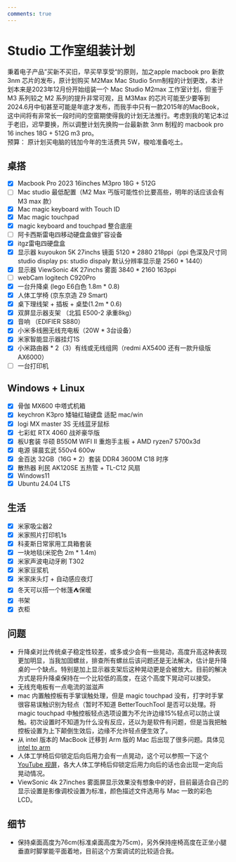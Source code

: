 ```yaml
---
comments: true
---
```


# Studio 工作室组装计划

秉着电子产品”买新不买旧，早买早享受“的原则，加之apple macbook pro 新款 3nm 芯片的发布，原计划购买 M2Max Mac Studio 5nm制程的计划更改，本计划本来是2023年12月份开始组装一个 Mac Studio M2max 工作室计划，但鉴于 M3 系列较之 M2 系列的提升非常可观，且 M3Max 的芯片可能至少要等到2024.6月中旬甚至可能是年底才发布，而我手中只有一款2015年的MacBook，这中间将有非常长一段时间的空窗期使得我的计划无法推行。考虑到我的笔记本过于老旧，迟早要换，所以调整计划先换购一台最新款 3nm 制程的 macbook pro 16 inches 18G + 512G m3 pro。  
预算： 原计划买电脑的钱加今年的生活费共 5W，梭哈准备吃土。

## 桌搭

- [x] Macbook Pro 2023 16inches M3pro 18G + 512G
- [ ] Mac studio 最低配置（M2 Max 丐版可能性价比要高些，明年的话应该会有 M3 max 款）
- [x] Mac magic keyboard with Touch ID
- [x] Mac magic touchpad
- [x] magic keyboard and touchpad 整合底座
- [ ] 阿卡西斯雷电四移动硬盘盒做扩容设备
- [x] itgz雷电四硬盘盒
- [x] 显示器  kuyoukon 5K 27inchs 镜面 5120 * 2880 218ppi（ppi 色深及尺寸同 studio display ps: studio dispaly 默认分辨率显示是 2560 * 1440）
- [x] 显示器 ViewSonic 4K 27inchs 雾面 3840 * 2160 163ppi
- [ ] webCam logitech C920Pro
- [x] 一台升降桌 (lego E6白色 1.8m * 0.8)
- [x] 人体工学椅 (京东京造 Z9 Smart)
- [x] 桌下理线架 + 插板 + 桌垫(1.2m * 0.6)
- [x] 双屏显示器支架 （北狐 E500-2 承重8kg）
- [x] 音响 （EDIFIER S880）
- [x] 小米多线圈无线充电板（20W * 3台设备）
- [x] 米家智能显示器挂灯1S
- [x] 小米路由器 * 2（3）有线或无线组网（redmi AX5400 还有一款升级版 AX6000）
- [ ] 一台打印机

## Windows + Linux

- [x] 骨伽 MX600 中塔式机箱
- [x] keychron K3pro 矮轴红轴键盘 适配 mac/win
- [x] logi MX master 3S 无线蓝牙鼠标
- [x] 七彩虹 RTX 4060 战斧豪华版
- [x] 板U套装 华硕 B550M WIFI II 重炮手主板 + AMD ryzen7 5700x3d
- [x] 电源 驿晨玄武 550v4 600w
- [x] 金百达 32GB（16G * 2）套装 DDR4 3600M C18 时序
- [x] 散热器 利民 AK120SE 五热管 + TL-C12 风扇
- [x] Windows11
- [x] Ubuntu 24.04 LTS

## 生活

- [x] 米家吸尘器2  
- [x] 米家照片打印机1s
- [x] 科麦斯日常家用工具箱套装
- [x] 一块地毯(米驼色 2m * 1.4m)
- [x] 米家声波电动牙刷 T302
- [x] 米家豆浆机
- [x] 米家床头灯 + 自动感应夜灯
- [x] 冬天可以搭一个帐篷⛺️保暖
- [x] 书架
- [x] 衣柜

## 问题

* 升降桌对比传统桌子稳定性较差，或多或少会有一些晃动，高度升高这种表现更加明显，当我加固螺丝，排查所有螺丝后该问题还是无法解决，估计是升降桌的一个缺点。特别是加上显示器支架后这种晃动更是会被放大。目前的解决方式是将升降桌保持在一个比较低的高度，在这个高度下晃动可以接受。
* 无线充电板有一点电流的滋滋声 
* mac 内置触控板有手掌误触处理，但是 magic touchpad 没有，打字时手掌很容易误触识别为轻点（暂时不知道 BetterTouchTool 是否可以处理。将 magic touchpad 中触控板轻点选项设置为不允许边缘15%轻点可以防止误触。初次设置时不知道为什么没有反应，还以为是软件有问题，但是当我把触控板设置为上下颠倒生效后，边缘不允许轻点便生效了。
* 从 intel 版本的 MacBook 迁移到 Arm 版的 Mac 后出现了很多问题。具体见 [intel to arm](./intel-to-arm.md)
* 人体工学椅后仰锁定后向后用力会有一点晃动，这个可以参照一下这个 [YouTube 视屏](https://www.youtube.com/watch?v=QMv7XQA4NMU)，各大人体工学椅后仰锁定后用力向后的话也会出现一定向后晃动情况。 
* ViewSonic 4k 27inches 雾面屏显示效果没有想象中的好，目前最适合自己的显示设置是影像调校设置为标准，颜色描述文件选用与 Mac 一致的彩色LCD。

## 细节

* 保持桌面高度为76cm(标准桌面高度为75cm)，另外保持座椅高度在正坐小腿垂直时脚掌能平面着地，目前这个方案调试的比较适合我。